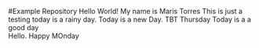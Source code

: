 #Example Repository
Hello World! My name is Maris Torres
This is just a testing 
today is a rainy day.
Today is a new Day. TBT Thursday 
Today is a a good day   
Hello. Happy MOnday 